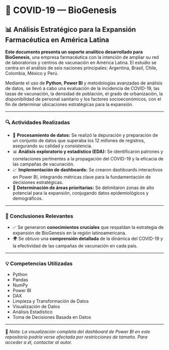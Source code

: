 # 🦠 COVID-19 — BioGenesis

## 📊 Análisis Estratégico para la Expansión Farmacéutica en América Latina

**Este documento presenta un soporte analítico desarrollado para BioGenesis**, una empresa farmacéutica con la intención de ampliar su red de laboratorios y centros de vacunación en América Latina. El estudio se centra en el análisis de seis naciones principales: Argentina, Brasil, Chile, Colombia, México y Perú.

Mediante el uso de **Python**, **Power BI** y metodologías avanzadas de análisis de datos, se llevó a cabo una evaluación de la incidencia de COVID-19, las tasas de vacunación, la densidad de población, el grado de urbanización, la disponibilidad de personal sanitario y los factores socioeconómicos, con el fin de determinar ubicaciones estratégicas para la expansión.

---

### 🔍 Actividades Realizadas

* 🧹 **Procesamiento de datos:** Se realizó la depuración y preparación de un conjunto de datos que superaba los 12 millones de registros, asegurando su calidad y consistencia.
* 📊 **Análisis exploratorio y estadístico (EDA):** Se identificaron patrones y correlaciones pertinentes a la propagación del COVID-19 y la eficacia de las campañas de vacunación.
* 📈 **Implementación de dashboards:** Se crearon dashboards interactivos en Power BI, integrando métricas clave para la fundamentación de decisiones estratégicas.
* 📍 **Determinación de áreas prioritarias:** Se delimitaron zonas de alto potencial para la expansión, conjugando datos epidemiológicos y demográficos.

---

### 🎯 Conclusiones Relevantes

* ✅ Se generaron **conocimientos cruciales** que respaldan la estrategia de expansión de BioGenesis en la región latinoamericana.
* 🌍 Se obtuvo una **comprensión detallada** de la dinámica del COVID-19 y la efectividad de las campañas de vacunación en cada país.

---

### 💡 Competencias Utilizadas

* Python
* Pandas
* NumPy
* Power BI
* DAX
* Limpieza y Transformación de Datos
* Visualización de Datos
* Análisis Estadístico
* Toma de Decisiones Basada en Datos

---

📌 *Nota: La visualización completa del dashboard de Power BI en este repositorio podría verse afectada por restricciones de tamaño. Para acceder a él, contactar al autor.*
